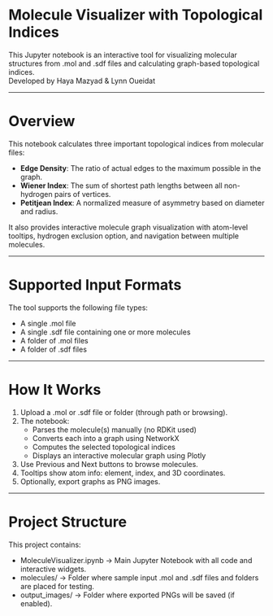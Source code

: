 # Molecule Visualizer with Topological Indices
This Jupyter notebook is an interactive tool for visualizing molecular structures from .mol and .sdf files and calculating graph-based topological indices.  
Developed by Haya Mazyad & Lynn Oueidat

---
# Overview
This notebook calculates three important topological indices from molecular files:
- **Edge Density**: The ratio of actual edges to the maximum possible in the graph.
- **Wiener Index**: The sum of shortest path lengths between all non-hydrogen pairs of vertices.
- **Petitjean Index**: A normalized measure of asymmetry based on diameter and radius.

It also provides interactive molecule graph visualization with atom-level tooltips, hydrogen exclusion option, and navigation between multiple molecules.

---
# Supported Input Formats
The tool supports the following file types:
- A single .mol file 
- A single .sdf file containing one or more molecules
- A folder of .mol files
- A folder of .sdf files

---
# How It Works
1. Upload a .mol or .sdf file or folder (through path or browsing).
2. The notebook:
    - Parses the molecule(s) manually (no RDKit used)
    - Converts each into a graph using NetworkX
    - Computes the selected topological indices
    - Displays an interactive molecular graph using Plotly
3. Use Previous and Next buttons to browse molecules.
4. Tooltips show atom info: element, index, and 3D coordinates.
5. Optionally, export graphs as PNG images.

---
# Project Structure
This project contains:
  - MoleculeVisualizer.ipynb → Main Jupyter Notebook with all code and interactive widgets.
  - molecules/ → Folder where sample input .mol and .sdf files and folders are placed for testing.
  - output_images/ → Folder where exported PNGs will be saved (if enabled).
